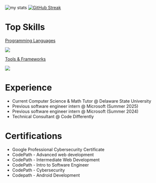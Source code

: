 <div>
  <img alt="my stats" src="https://github-readme-stats.vercel.app/api?username=Vlouis22&show_icons=true&theme=prussian"/>
  <a href="https://git.io/streak-stats"><img src="https://streak-stats.demolab.com?user=Vlouis22&theme=prussian&card_width=350" alt="GitHub Streak" /></a>
</div>
  
<h1>Top Skills</h1>

<p align="center">
  <a href="https://skillicons.dev">
    <p>Programming Languages</p>
    <img src="https://skillicons.dev/icons?i=python,java,javascript,c,cs,cpp,mysql,kotlin,html,css" />
  </a>
</p>
<p align="center">
  <a href="https://skillicons.dev">
    <p>Tools & Frameworks</p>
    <img src="https://skillicons.dev/icons?i=azure,git,react,dotnet,nodejs,figma,linux,postman,supabase,androidstudio," />
  </a>
</p>
<h1>Experience</h1>
<ul>  
  <li>Current Computer Science & Math Tutor @ Delaware State University</li>
  <li>Previous software engineer intern @ Microsoft (Summer 2025)</li>
  <li>Previous software engineer intern @ Microsoft (Summer 2024)</li>
  <li>Technical Consultant @ Code Differently</li>
</ul>

<h1>Certifications</h1>
<ul>
<li>Google Professional Cybersecurity Certificate</li>
<li>CodePath - Advanced web development</li>
<li>CodePath - Intermediate Web Development</li>
<li>CodePath - Intro to Software Engineer</li>
<li>CodePath - Cybersecurity</li>
<li>Codepath - Android Development</li>
</ul>

